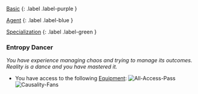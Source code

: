 
[Basic](Game/Basic-List)
{: .label .label-purple }

[Agent](Game/Agent)
{: .label .label-blue }

[Specialization](Game/Specialization-List)
{: .label .label-green }
### Entropy Dancer
*You have experience managing chaos and trying to manage its outcomes. Reality is a dance and you have mastered it.*
* You have access to the following [Equipment](Core/Equipment):
![All-Access-Pass](Game/Blocks/All-Access-Pass)
![Causality-Fans](Game/Blocks/Causality-Fans)
